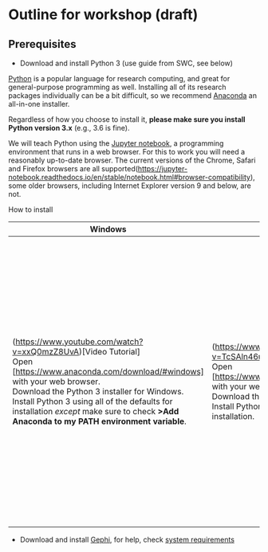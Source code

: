 # Outline for workshop (draft)

## Prerequisites

* Download and install Python 3 (use guide from SWC, see below)

[Python](https://python.org) is a popular language for research computing, and great for general-purpose programming as well.  Installing all of its research packages individually can be a bit difficult, so we recommend [Anaconda](https://www.anaconda.com/distribution/) an all-in-one installer.

Regardless of how you choose to install it, **please make sure you install Python version 3.x** (e.g., 3.6 is fine).

We will teach Python using the [Jupyter notebook](https://jupyter.org/), a programming environment that runs in a web browser. For this to work you will need a reasonably up-to-date browser. The current versions of the Chrome, Safari and Firefox browsers are all supported(https://jupyter-notebook.readthedocs.io/en/stable/notebook.html#browser-compatibility), some older browsers, including Internet Explorer version 9 and below, are not.

How to install

|Windows|Mac|Linux|
|---|---|---|
|(https://www.youtube.com/watch?v=xxQ0mzZ8UvA)[Video Tutorial]<br> Open [https://www.anaconda.com/download/#windows] with your web browser.<br> Download the Python 3 installer for Windows.<br> Install Python 3 using all of the defaults for installation <em>except</em> make sure to check **>Add Anaconda to my PATH environment variable**.|(https://www.youtube.com/watch?v=TcSAln46u9U)[Video Tutorial]<br> Open [https://www.anaconda.com/download/#macos] with your web browser.<br> Download the Python 3 installer for OS X.<br> Install Python 3 using all of the defaults for installation.| <br> Open [https://www.anaconda.com/download/#linux] with your web browser.<br> Download the Python 3 installer for Linux.<br> (The installation requires using the shell. If you aren't comfortable doing the installation yourself stop here and request help at the workshop.)<br> Open a terminal window. <br> Type <pre>bash Anaconda3-</pre> and then press <kbd>Tab</kbd>. The name of the file you just downloaded should appear. If it does not, navigate to the folder where you downloaded the file, for example with: <pre>cd Downloads</pre> Then, try again.<br> Press <kbd>Return</kbd>. You will follow the text-only prompts. To move through the text, press <kbd>Spacebar</kbd>. Type <code>yes</code> and press enter to approve the license. Press enter to approve the default location for the files. Type <code>yes</code> and press enter to prepend Anaconda to your <code>PATH</code> (this makes the Anaconda distribution the default Python).<br> Close the terminal window.

* Download and install [Gephi](https://gephi.org/), for help, check [system requirements](https://gephi.org/users/requirements/)
